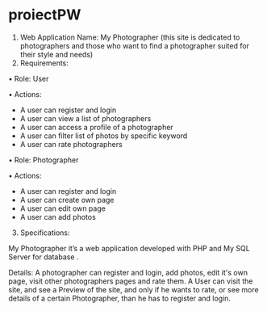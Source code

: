 # proiectPW

1.	Web Application Name: My Photographer (this site is dedicated to photographers and those who want to find a photographer suited for their style and needs)
2.	Requirements:

•	Role: User

•	Actions:
-	A user can register and login
-	A user can view a list of photographers
-	A user can access a profile of  a photographer
-	A user can filter list of photos by specific keyword
-	A user can rate photographers

•	Role: Photographer

•	Actions:
-	A user can register and login
-	A user can create own page
-	A user can edit own page
-	A user can add photos


3.	Specifications:

My Photographer it’s a web application developed with PHP and My SQL Server for database .

Details: A photographer can register and login, add photos, edit it's own page, visit other photographers pages and rate them.
A User can visit the site, and see a Preview of the site, and only if he wants to rate, or see more details of a certain Photographer, than he has to register and login. 
